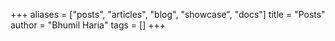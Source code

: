 +++
aliases = ["posts", "articles", "blog", "showcase", "docs"]
title = "Posts"
author = "Bhumil Haria"
tags = []
+++
